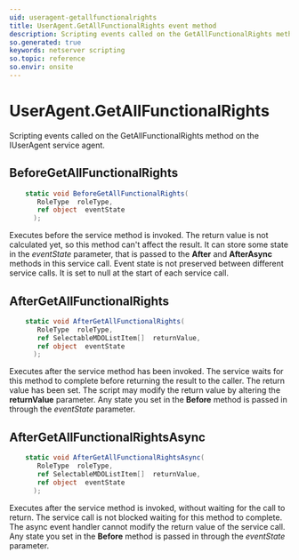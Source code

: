 ```yaml
---
uid: useragent-getallfunctionalrights
title: UserAgent.GetAllFunctionalRights event method
description: Scripting events called on the GetAllFunctionalRights method on the UserAgent service agent.
so.generated: true
keywords: netserver scripting
so.topic: reference
so.envir: onsite
---
```

# UserAgent.GetAllFunctionalRights

Scripting events called on the <see cref='M:IUserAgent.GetAllFunctionalRights'>GetAllFunctionalRights</see> method on the <see cref='IUserAgent'>IUserAgent</see>  service agent.

## BeforeGetAllFunctionalRights
```cs
    static void BeforeGetAllFunctionalRights(
       RoleType  roleType,
       ref object  eventState
      );
```
Executes before the service method is invoked.
The return value is not calculated yet, so this method can't affect the result.
It can store some state in the *eventState* parameter, that is passed to the **After** and **AfterAsync** methods in this service call.
Event state is not preserved between different service calls. It is set to null at the start of each service call.
## AfterGetAllFunctionalRights
```cs
    static void AfterGetAllFunctionalRights(
       RoleType  roleType,
       ref SelectableMDOListItem[]  returnValue,
       ref object  eventState
      );
```
Executes after the service method has been invoked. The service waits for this method to complete before returning the result to the caller.
The return value has been set. The script may modify the return value by altering the **returnValue** parameter.
Any state you set in the **Before** method is passed in through the *eventState* parameter.
## AfterGetAllFunctionalRightsAsync
```cs
    static void AfterGetAllFunctionalRightsAsync(
       RoleType  roleType,
       ref SelectableMDOListItem[]  returnValue,
       ref object  eventState
      );
```
Executes after the service method is invoked, without waiting for the call to return.
The service call is not blocked waiting for this method to complete.
The async event handler cannot modify the return value of the service call.
Any state you set in the **Before** method is passed in through the *eventState* parameter.

